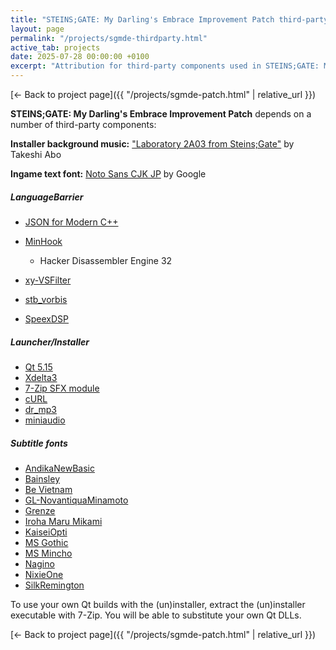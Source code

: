 ```yaml
---
title: "STEINS;GATE: My Darling's Embrace Improvement Patch third-party components"
layout: page
permalink: "/projects/sgmde-thirdparty.html"
active_tab: projects
date: 2025-07-28 00:00:00 +0100
excerpt: "Attribution for third-party components used in STEINS;GATE: My Darling's Embrace Improvement Patch"
---
```


[← Back to project page]({{ "/projects/sgmde-patch.html" | relative_url }})

**STEINS;GATE: My Darling's Embrace Improvement Patch** depends on a number of third-party components:

**Installer background music:** ["Laboratory 2A03 from Steins;Gate"](https://soundcloud.com/valsound/laboratory-2a03-from-steins) by Takeshi Abo

**Ingame text font:** [Noto Sans CJK JP](https://www.google.com/get/noto/) by Google

##### LanguageBarrier

- [JSON for Modern C++](https://github.com/nlohmann/json)
- [MinHook](https://github.com/TsudaKageyu/minhook)
  - Hacker Disassembler Engine 32
- [xy-VSFilter](https://github.com/Cyberbeing/xy-VSFilter/tree/3.0.0.306)

- [stb_vorbis](https://github.com/nothings/stb)
- [SpeexDSP](https://www.speex.org)

##### Launcher/Installer

- [Qt 5.15](https://qt.io)
- [Xdelta3](http://xdelta.org)
- [7-Zip SFX module](https://7-zip.org/)
- [cURL](https://curl.haxx.se/)
- [dr_mp3](https://github.com/mackron/dr_libs)
- [miniaudio](https://github.com/dr-soft/miniaudio)

##### Subtitle fonts

- [AndikaNewBasic](https://www.fontsquirrel.com/fonts/andika-basic)
- [Bainsley](https://www.dafont.com/bainsley.font)
- [Be Vietnam](https://www.fontsquirrel.com/fonts/be-vietnam)
- [GL-NovantiquaMinamoto](https://github.com/Gutenberg-Labo/GL-NovantiquaMinamoto)
- [Grenze](https://www.fontsquirrel.com/fonts/grenze)
- [Iroha Maru Mikami](https://www.fontsquirrel.com/fonts/be-vietnam)
- [KaiseiOpti](https://github.com/FontKai-Kaisei/Kaisei)
- [MS Gothic](https://dafont.style/download/ms-gothic-font.html)
- [MS Mincho](https://japanesefonts.org/ms-mincho.html)
- [Nagino](https://github.com/amazusa/Nagino)
- [NixieOne](https://fonts.google.com/specimen/Nixie+One)
- [SilkRemington](https://www.dafont.com/silk-remington.font)

To use your own Qt builds with the (un)installer, extract the (un)installer executable with 7-Zip. You will be able to substitute your own Qt DLLs.

[← Back to project page]({{ "/projects/sgmde-patch.html" | relative_url }})
